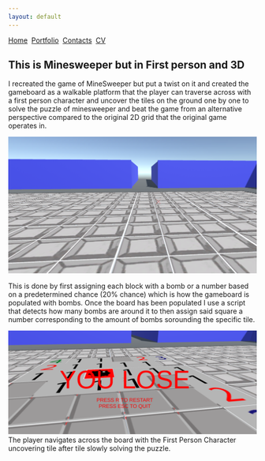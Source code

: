 ```yaml
---
layout: default
---
```


[Home](./)&nbsp;&nbsp;[Portfolio](./portfolio.html)&nbsp;&nbsp;[Contacts](./Contacts.html)&nbsp;&nbsp;[CV](./CV.html)

## This is Minesweeper but in First person and 3D

I recreated the game of MineSweeper but put a twist on it and created the gameboard as a walkable platform that the player can traverse across with a first person character and uncover the tiles on the ground one by one to solve the puzzle of minesweeper and beat the game from an alternative perspective compared to the original 2D grid that the original game operates in.

<img src="Images/CleanBoard.PNG" alt="Clean board">

This is done by first assigning each block with a bomb or a number based on a predetermined chance (20% chance) which is how the gameboard is populated with bombs. Once the board has been populated I use a script that detects how many bombs are around it to then assign said square a number corresponding to the amount of bombs sorounding the specific tile.

<img src="Images/Failed Board.PNG" alt="Failed board">
The player navigates across the board with the First Person Character uncovering tile after tile slowly solving the puzzle. 


